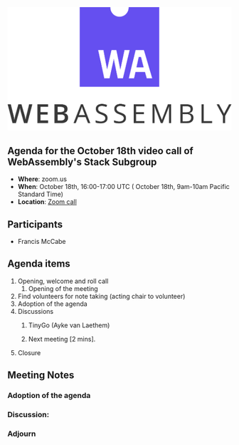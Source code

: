 ![WebAssembly logo](/images/WebAssembly.png)

## Agenda for the October 18th video call of WebAssembly's Stack Subgroup

- **Where**: zoom.us
- **When**:  October 18th, 16:00-17:00 UTC ( October 18th, 9am-10am Pacific Standard Time)
- **Location**: [Zoom call](https://zoom.us/j/91846860726?pwd=NVVNVmpvRVVFQkZTVzZ1dTFEcXgrdz09)


## Participants
- Francis McCabe



## Agenda items

1. Opening, welcome and roll call
    1. Opening of the meeting
1. Find volunteers for note taking (acting chair to volunteer)
1. Adoption of the agenda
1. Discussions
   1. TinyGo (Ayke van Laethem)

   2. Next meeting [2 mins].
1. Closure

## Meeting Notes


### Adoption of the agenda

### Discussion:

### Adjourn
